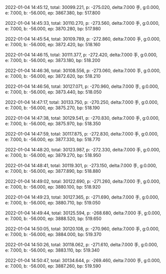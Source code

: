 2022-01-04 14:45:12, total: 30099.221, p: -275.020, delta:7.000 手, g:0.000, e: 7.000, b: -56.000, ep: 3867.380, bp: 517.800

2022-01-04 14:45:33, total: 30110.270, p: -273.560, delta:7.000 手, g:0.000, e: 7.000, b: -56.000, ep: 3870.280, bp: 517.980

2022-01-04 14:45:54, total: 30109.789, p: -272.860, delta:7.000 手, g:0.000, e: 7.000, b: -56.000, ep: 3872.420, bp: 518.160

2022-01-04 14:46:15, total: 30111.377, p: -272.420, delta:7.000 手, g:0.000, e: 7.000, b: -56.000, ep: 3873.180, bp: 518.200

2022-01-04 14:46:36, total: 30108.556, p: -273.060, delta:7.000 手, g:0.000, e: 7.000, b: -56.000, ep: 3872.620, bp: 518.210

2022-01-04 14:46:56, total: 30127.071, p: -270.960, delta:7.000 手, g:0.000, e: 7.000, b: -56.000, ep: 3873.440, bp: 518.050

2022-01-04 14:47:17, total: 30133.750, p: -270.250, delta:7.000 手, g:0.000, e: 7.000, b: -56.000, ep: 3875.270, bp: 518.190

2022-01-04 14:47:38, total: 30129.541, p: -270.830, delta:7.000 手, g:0.000, e: 7.000, b: -56.000, ep: 3875.970, bp: 518.350

2022-01-04 14:47:59, total: 30117.875, p: -272.830, delta:7.000 手, g:0.000, e: 7.000, b: -56.000, ep: 3877.330, bp: 518.770

2022-01-04 14:48:20, total: 30123.987, p: -272.330, delta:7.000 手, g:0.000, e: 7.000, b: -56.000, ep: 3879.270, bp: 518.950

2022-01-04 14:48:41, total: 30119.301, p: -273.150, delta:7.000 手, g:0.000, e: 7.000, b: -56.000, ep: 3877.890, bp: 518.880

2022-01-04 14:49:02, total: 30122.690, p: -271.260, delta:7.000 手, g:0.000, e: 7.000, b: -56.000, ep: 3880.100, bp: 518.920

2022-01-04 14:49:23, total: 30127.365, p: -271.690, delta:7.000 手, g:0.000, e: 7.000, b: -56.000, ep: 3880.710, bp: 519.050

2022-01-04 14:49:44, total: 30125.594, p: -268.680, delta:7.000 手, g:0.000, e: 7.000, b: -56.000, ep: 3888.520, bp: 519.650

2022-01-04 14:50:05, total: 30120.108, p: -270.960, delta:7.000 手, g:0.000, e: 7.000, b: -56.000, ep: 3884.000, bp: 519.370

2022-01-04 14:50:26, total: 30118.062, p: -271.610, delta:7.000 手, g:0.000, e: 7.000, b: -56.000, ep: 3883.110, bp: 519.340

2022-01-04 14:50:47, total: 30134.644, p: -269.460, delta:7.000 手, g:0.000, e: 7.000, b: -56.000, ep: 3887.260, bp: 519.590